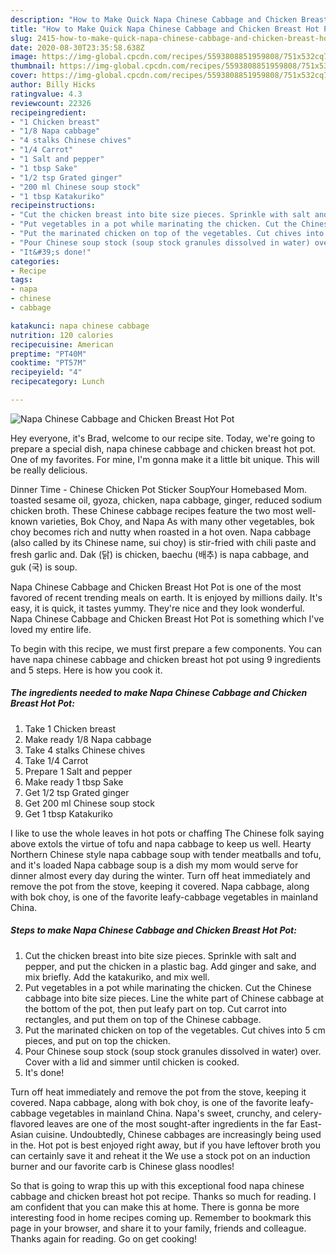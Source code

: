 ```yaml
---
description: "How to Make Quick Napa Chinese Cabbage and Chicken Breast Hot Pot"
title: "How to Make Quick Napa Chinese Cabbage and Chicken Breast Hot Pot"
slug: 2415-how-to-make-quick-napa-chinese-cabbage-and-chicken-breast-hot-pot
date: 2020-08-30T23:35:58.638Z
image: https://img-global.cpcdn.com/recipes/5593808851959808/751x532cq70/napa-chinese-cabbage-and-chicken-breast-hot-pot-recipe-main-photo.jpg
thumbnail: https://img-global.cpcdn.com/recipes/5593808851959808/751x532cq70/napa-chinese-cabbage-and-chicken-breast-hot-pot-recipe-main-photo.jpg
cover: https://img-global.cpcdn.com/recipes/5593808851959808/751x532cq70/napa-chinese-cabbage-and-chicken-breast-hot-pot-recipe-main-photo.jpg
author: Billy Hicks
ratingvalue: 4.3
reviewcount: 22326
recipeingredient:
- "1 Chicken breast"
- "1/8 Napa cabbage"
- "4 stalks Chinese chives"
- "1/4 Carrot"
- "1 Salt and pepper"
- "1 tbsp Sake"
- "1/2 tsp Grated ginger"
- "200 ml Chinese soup stock"
- "1 tbsp Katakuriko"
recipeinstructions:
- "Cut the chicken breast into bite size pieces. Sprinkle with salt and pepper, and put the chicken in a plastic bag. Add ginger and sake, and mix briefly. Add the katakuriko, and mix well."
- "Put vegetables in a pot while marinating the chicken. Cut the Chinese cabbage into bite size pieces. Line the white part of Chinese cabbage at the bottom of the pot, then put leafy part on top. Cut carrot into rectangles, and put them on top of the Chinese cabbage."
- "Put the marinated chicken on top of the vegetables. Cut chives into 5 cm pieces, and put on top the chicken."
- "Pour Chinese soup stock (soup stock granules dissolved in water) over. Cover with a lid and simmer until chicken is cooked."
- "It&#39;s done!"
categories:
- Recipe
tags:
- napa
- chinese
- cabbage

katakunci: napa chinese cabbage 
nutrition: 120 calories
recipecuisine: American
preptime: "PT40M"
cooktime: "PT57M"
recipeyield: "4"
recipecategory: Lunch

---
```



![Napa Chinese Cabbage and Chicken Breast Hot Pot](https://img-global.cpcdn.com/recipes/5593808851959808/751x532cq70/napa-chinese-cabbage-and-chicken-breast-hot-pot-recipe-main-photo.jpg)

Hey everyone, it's Brad, welcome to our recipe site. Today, we're going to prepare a special dish, napa chinese cabbage and chicken breast hot pot. One of my favorites. For mine, I'm gonna make it a little bit unique. This will be really delicious.

Dinner Time - Chinese Chicken Pot Sticker SoupYour Homebased Mom. toasted sesame oil, gyoza, chicken, napa cabbage, ginger, reduced sodium chicken broth. These Chinese cabbage recipes feature the two most well-known varieties, Bok Choy, and Napa As with many other vegetables, bok choy becomes rich and nutty when roasted in a hot oven. Napa cabbage (also called by its Chinese name, sui choy) is stir-fried with chili paste and fresh garlic and. Dak (닭) is chicken, baechu (배추) is napa cabbage, and guk (국) is soup.

Napa Chinese Cabbage and Chicken Breast Hot Pot is one of the most favored of recent trending meals on earth. It is enjoyed by millions daily. It's easy, it is quick, it tastes yummy. They're nice and they look wonderful. Napa Chinese Cabbage and Chicken Breast Hot Pot is something which I've loved my entire life.


To begin with this recipe, we must first prepare a few components. You can have napa chinese cabbage and chicken breast hot pot using 9 ingredients and 5 steps. Here is how you cook it.

<!--inarticleads1-->

##### The ingredients needed to make Napa Chinese Cabbage and Chicken Breast Hot Pot:

1. Take 1 Chicken breast
1. Make ready 1/8 Napa cabbage
1. Take 4 stalks Chinese chives
1. Take 1/4 Carrot
1. Prepare 1 Salt and pepper
1. Make ready 1 tbsp Sake
1. Get 1/2 tsp Grated ginger
1. Get 200 ml Chinese soup stock
1. Get 1 tbsp Katakuriko


I like to use the whole leaves in hot pots or chaffing The Chinese folk saying above extols the virtue of tofu and napa cabbage to keep us well. Hearty Northern Chinese style napa cabbage soup with tender meatballs and tofu, and it&#39;s loaded Napa cabbage soup is a dish my mom would serve for dinner almost every day during the winter. Turn off heat immediately and remove the pot from the stove, keeping it covered. Napa cabbage, along with bok choy, is one of the favorite leafy-cabbage vegetables in mainland China. 

<!--inarticleads2-->

##### Steps to make Napa Chinese Cabbage and Chicken Breast Hot Pot:

1. Cut the chicken breast into bite size pieces. Sprinkle with salt and pepper, and put the chicken in a plastic bag. Add ginger and sake, and mix briefly. Add the katakuriko, and mix well.
1. Put vegetables in a pot while marinating the chicken. Cut the Chinese cabbage into bite size pieces. Line the white part of Chinese cabbage at the bottom of the pot, then put leafy part on top. Cut carrot into rectangles, and put them on top of the Chinese cabbage.
1. Put the marinated chicken on top of the vegetables. Cut chives into 5 cm pieces, and put on top the chicken.
1. Pour Chinese soup stock (soup stock granules dissolved in water) over. Cover with a lid and simmer until chicken is cooked.
1. It&#39;s done!


Turn off heat immediately and remove the pot from the stove, keeping it covered. Napa cabbage, along with bok choy, is one of the favorite leafy-cabbage vegetables in mainland China. Napa&#39;s sweet, crunchy, and celery-flavored leaves are one of the most sought-after ingredients in the far East-Asian cuisine. Undoubtedly, Chinese cabbages are increasingly being used in the. Hot pot is best enjoyed right away, but if you have leftover broth you can certainly save it and reheat it the We use a stock pot on an induction burner and our favorite carb is Chinese glass noodles! 

So that is going to wrap this up with this exceptional food napa chinese cabbage and chicken breast hot pot recipe. Thanks so much for reading. I am confident that you can make this at home. There is gonna be more interesting food in home recipes coming up. Remember to bookmark this page in your browser, and share it to your family, friends and colleague. Thanks again for reading. Go on get cooking!
